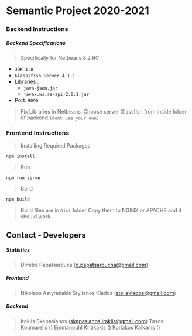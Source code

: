 # Semantic Project 2020-2021

### Backend Instructions

##### Backend Specifications 
> Specifically for Netbeans 8.2 RC

- `JDK 1.8`
- `Glassifish Server 4.1.1`
- Libraries :
	- `java-json.jar`
	- `javax.ws.rs-api-2.0.1.jar`
- Port: `9090`

> Fix Libraries in Netbeans.
> Choose server Glassfish from inside folder of backend `(dont use your own)`.
> 

### Frontend Instructions 

> Installing Required Packages
```
npm install
```
> Run
```
npm run serve
```

> Build
```
npm build
```
> Build files are in `Dist` folder
> Copy them to NGINX or APACHE and it should work.




## Contact - Developers 

##### Statistics

> Dimitra Papatsarouxa (d.papatsaroucha@gmail.com)

##### Frontend

> Nikolaos Astyrakakis
> Stylianos Klados (stelisklados@gmail.com)

##### Backend

> Iraklis Skepasianos (skepasianos.iraklis@gmail.com)
> Tasos Koumarelis ()
> Emmanouhl Kritikakis ()
> Kuriakos Kalkanis ()
